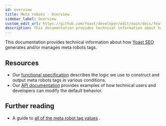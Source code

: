 ```yaml
---
id: overview
title: Meta robots - Overview
sidebar_label: Overview
custom_edit_url: https://github.com/Yoast/developer/edit/main/docs/features/seo-tags/meta-robots/overview.md
description: This documentation provides technical information about how Yoast SEO generates and/or manages meta robots tags.
---
```

This documentation provides technical information about how [Yoast SEO](https://yoast.com/wordpress/plugins/seo/) generates and/or manages meta robots tags.

## Resources
* Our [functional specification](functional-specification.md) describes the logic we use to construct and output meta robots tags in various conditions.
* Our [API documentation]([api.md](https://developer.yoast.com/customization/apis/metadata-api)) provides examples of how technical users and developers can modify the default behavior.

## Further reading
* A guide to [all of the meta robot tag values](https://yoast.com/robots-meta-tags/) .
